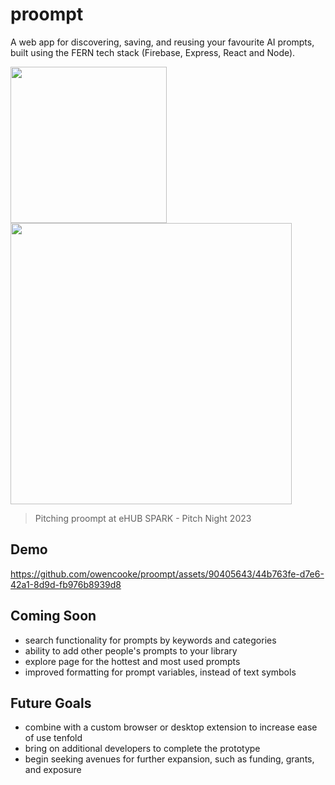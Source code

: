 # proompt

A web app for discovering, saving, and reusing your favourite AI prompts, built using the FERN tech stack (Firebase, Express, React and Node).
<div>
  <img src="https://github.com/owencooke/proompt/assets/90405643/c240c634-40f3-4e04-a7c9-8d759574195e" width="250">
  <img src="https://github.com/owencooke/proompt/assets/90405643/3e516e8a-d55c-4b74-a534-f20174438343" width="450">
</div>

> Pitching proompt at eHUB SPARK - Pitch Night 2023

## Demo

https://github.com/owencooke/proompt/assets/90405643/44b763fe-d7e6-42a1-8d9d-fb976b8939d8

## Coming Soon
- search functionality for prompts by keywords and categories
- ability to add other people's prompts to your library
- explore page for the hottest and most used prompts
- improved formatting for prompt variables, instead of text symbols

## Future Goals
- combine with a custom browser or desktop extension to increase ease of use tenfold
- bring on additional developers to complete the prototype
- begin seeking avenues for further expansion, such as funding, grants, and exposure

